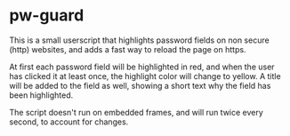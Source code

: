 # pw-guard

This is a small userscript that highlights password fields on non secure (http) websites, and adds a fast way to reload the page on https.

At first each password field will be highlighted in red, and when the user has clicked it at least once, the highlight color will change to yellow. A title will be added to the field as well, showing a short text why the field has been highlighted.

The script doesn't run on embedded frames, and will run twice every second, to account for changes.
